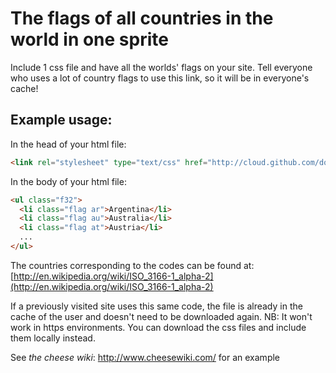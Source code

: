 # The flags of all countries in the world in one sprite

Include 1 css file and have all the worlds' flags on your site. Tell everyone who uses a lot of country flags to use this link, so it will be in everyone's cache!

## Example usage:

In the head of your html file:

```html
<link rel="stylesheet" type="text/css" href="http://cloud.github.com/downloads/lafeber/world-flags-sprite/flags32.css" />
```

In the body of your html file:

```html
<ul class="f32">
  <li class="flag ar">Argentina</li>
  <li class="flag au">Australia</li>
  <li class="flag at">Austria</li>
  ...
</ul>
```

The countries corresponding to the codes can be found at: [http://en.wikipedia.org/wiki/ISO_3166-1_alpha-2](http://en.wikipedia.org/wiki/ISO_3166-1_alpha-2)

If a previously visited site uses this same code, the file is already in the cache of the user and doesn't need to be downloaded again.
NB: It won't work in https environments. You can download the css files and include them locally instead.

See *the cheese wiki*: http://www.cheesewiki.com/ for an example
